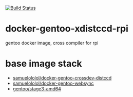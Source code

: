 [![Build Status](https://travis-ci.org/samuelololol/docker-gentoo-xdistccd-rpi.svg?branch=master)](https://travis-ci.org/samuelololol/docker-gentoo-xdistccd-rpi)
# docker-gentoo-xdistccd-rpi
gentoo docker image, cross compiler for rpi


# base image stack

*    [samuelololol/docker-gentoo-crossdev-distccd](https://hub.docker.com/r/samuelololol/docker-gentoo-crossdev-distccd/)
*    [samuelololol/docker-gentoo-websync](https://hub.docker.com/r/samuelololol/docker-gentoo-websync/)
*    [gentoo/stage3-amd64](https://hub.docker.com/r/gentoo/stage3-amd64/)
